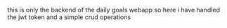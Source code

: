 this is only the backend of the daily goals webapp
so here i have handled the jwt token and a simple crud operations 
